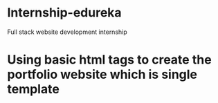 # Internship-edureka
Full stack website development internship
<h1>Using basic html tags to create the portfolio website which is single template</h1>
